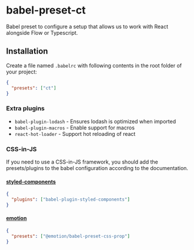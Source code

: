 # babel-preset-ct

Babel preset to configure a setup that allows us to work with React alongside
Flow or Typescript.

## Installation

Create a file named `.babelrc` with following contents in the root folder of
your project:

```json
{
  "presets": ["ct"]
}
```

### Extra plugins

* `babel-plugin-lodash` - Ensures lodash is optimized when imported
* `babel-plugin-macros` - Enable support for macros
* `react-hot-loader` - Support hot reloading of react

### CSS-in-JS

If you need to use a CSS-in-JS framework, you should add the presets/plugins to
the babel configuration according to the documentation.

#### [styled-components](https://www.styled-components.com/docs/tooling#babel-plugin)

```json
{
  "plugins": ["babel-plugin-styled-components"]
}
```

#### [emotion](https://emotion.sh/docs/@emotion/babel-preset-css-prop)

```json
{
  "presets": ["@emotion/babel-preset-css-prop"]
}
```
